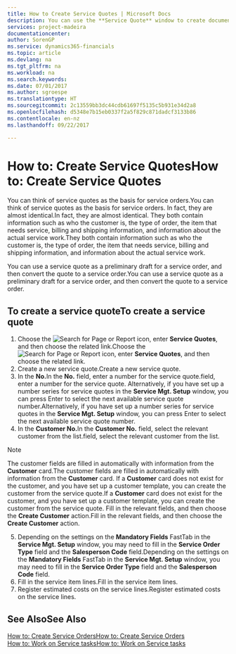 ```yaml
---
title: How to Create Service Quotes | Microsoft Docs
description: You can use the **Service Quote** window to create documents where you enter information about a service, such as repairs and maintenance, on service items by customer request. You can use a service quote as a preliminary draft for a service order, and then convert the quote to a service order.
services: project-madeira
documentationcenter: 
author: SorenGP
ms.service: dynamics365-financials
ms.topic: article
ms.devlang: na
ms.tgt_pltfrm: na
ms.workload: na
ms.search.keywords: 
ms.date: 07/01/2017
ms.author: sgroespe
ms.translationtype: HT
ms.sourcegitcommit: 2c13559bb3dc44cdb61697f5135c5b931e34d2a8
ms.openlocfilehash: d5348e7b15eb0337f2a5f829c871dadcf3133b86
ms.contentlocale: en-nz
ms.lasthandoff: 09/22/2017

---
```

# <a name="how-to-create-service-quotes"></a><span data-ttu-id="31359-104">How to: Create Service Quotes</span><span class="sxs-lookup"><span data-stu-id="31359-104">How to: Create Service Quotes</span></span>
<span data-ttu-id="31359-105">You can think of service quotes as the basis for service orders.</span><span class="sxs-lookup"><span data-stu-id="31359-105">You can think of service quotes as the basis for service orders.</span></span> <span data-ttu-id="31359-106">In fact, they are almost identical.</span><span class="sxs-lookup"><span data-stu-id="31359-106">In fact, they are almost identical.</span></span> <span data-ttu-id="31359-107">They both contain information such as who the customer is, the type of order, the item that needs service, billing and shipping information, and information about the actual service work.</span><span class="sxs-lookup"><span data-stu-id="31359-107">They both contain information such as who the customer is, the type of order, the item that needs service, billing and shipping information, and information about the actual service work.</span></span>
 
<span data-ttu-id="31359-108">You can use a service quote as a preliminary draft for a service order, and then convert the quote to a service order.</span><span class="sxs-lookup"><span data-stu-id="31359-108">You can use a service quote as a preliminary draft for a service order, and then convert the quote to a service order.</span></span>  
  
## <a name="to-create-a-service-quote"></a><span data-ttu-id="31359-109">To create a service quote</span><span class="sxs-lookup"><span data-stu-id="31359-109">To create a service quote</span></span>  
1. <span data-ttu-id="31359-110">Choose the ![Search for Page or Report](media/ui-search/search_small.png "Search for Page or Report icon") icon, enter **Service Quotes**, and then choose the related link.</span><span class="sxs-lookup"><span data-stu-id="31359-110">Choose the ![Search for Page or Report](media/ui-search/search_small.png "Search for Page or Report icon") icon, enter **Service Quotes**, and then choose the related link.</span></span>  
2. <span data-ttu-id="31359-111">Create a new service quote.</span><span class="sxs-lookup"><span data-stu-id="31359-111">Create a new service quote.</span></span>  
3. <span data-ttu-id="31359-112">In the **No.**</span><span class="sxs-lookup"><span data-stu-id="31359-112">In the **No.**</span></span> <span data-ttu-id="31359-113">field, enter a number for the service quote.</span><span class="sxs-lookup"><span data-stu-id="31359-113">field, enter a number for the service quote.</span></span> <span data-ttu-id="31359-114">Alternatively, if you have set up a number series for service quotes in the **Service Mgt. Setup** window, you can press Enter to select the next available service quote number.</span><span class="sxs-lookup"><span data-stu-id="31359-114">Alternatively, if you have set up a number series for service quotes in the **Service Mgt. Setup** window, you can press Enter to select the next available service quote number.</span></span>  
4. <span data-ttu-id="31359-115">In the **Customer No.**</span><span class="sxs-lookup"><span data-stu-id="31359-115">In the **Customer No.**</span></span>  <span data-ttu-id="31359-116">field, select the relevant customer from the list.</span><span class="sxs-lookup"><span data-stu-id="31359-116">field, select the relevant customer from the list.</span></span>  

  > [!Note]  
  >  <span data-ttu-id="31359-117">The customer fields are filled in automatically with information from the **Customer** card.</span><span class="sxs-lookup"><span data-stu-id="31359-117">The customer fields are filled in automatically with information from the **Customer** card.</span></span> <span data-ttu-id="31359-118">If a **Customer** card does not exist for the customer, and you have set up a customer template, you can create the customer from the service quote.</span><span class="sxs-lookup"><span data-stu-id="31359-118">If a **Customer** card does not exist for the customer, and you have set up a customer template, you can create the customer from the service quote.</span></span> <span data-ttu-id="31359-119">Fill in the relevant fields, and then choose the **Create Customer** action.</span><span class="sxs-lookup"><span data-stu-id="31359-119">Fill in the relevant fields, and then choose the **Create Customer** action.</span></span>  
  
5. <span data-ttu-id="31359-120">Depending on the settings on the **Mandatory Fields** FastTab in the **Service Mgt. Setup** window, you may need to fill in the **Service Order Type** field and the **Salesperson Code** field.</span><span class="sxs-lookup"><span data-stu-id="31359-120">Depending on the settings on the **Mandatory Fields** FastTab in the **Service Mgt. Setup** window, you may need to fill in the **Service Order Type** field and the **Salesperson Code** field.</span></span>  
6. <span data-ttu-id="31359-121">Fill in the service item lines.</span><span class="sxs-lookup"><span data-stu-id="31359-121">Fill in the service item lines.</span></span>  
7. <span data-ttu-id="31359-122">Register estimated costs on the service lines.</span><span class="sxs-lookup"><span data-stu-id="31359-122">Register estimated costs on the service lines.</span></span>  
  
## <a name="see-also"></a><span data-ttu-id="31359-123">See Also</span><span class="sxs-lookup"><span data-stu-id="31359-123">See Also</span></span>  
[<span data-ttu-id="31359-124">How to: Create Service Orders</span><span class="sxs-lookup"><span data-stu-id="31359-124">How to: Create Service Orders</span></span>](service-how-to-create-service-orders.md)  
[<span data-ttu-id="31359-125">How to: Work on Service tasks</span><span class="sxs-lookup"><span data-stu-id="31359-125">How to: Work on Service tasks</span></span>](service-how-to-work-on-service-tasks.md)  

 
